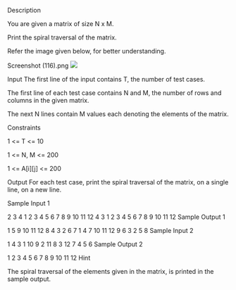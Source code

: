 Description

You are given a matrix of size N x M.

Print the spiral traversal of the matrix.

Refer the image given below, for better understanding.

Screenshot (116).png
<img src="https://oj.masaischool.com/public/upload/535fd5c54b.png" />

Input
The first line of the input contains T, the number of test cases.

The first line of each test case contains N and M, the number of rows and columns in the given matrix.

The next N lines contain M values each denoting the elements of the matrix.

Constraints

1 <= T <= 10

1 <= N, M <= 200

1 <= A[i][j] <= 200


Output
For each test case, print the spiral traversal of the matrix, on a single line, on a new line.


Sample Input 1 

2
3 4
1 2 3 4
5 6 7 8
9 10 11 12
4 3
1 2 3
4 5 6
7 8 9
10 11 12
Sample Output 1

1 5 9 10 11 12 8 4 3 2 6 7 
1 4 7 10 11 12 9 6 3 2 5 8 
Sample Input 2 

1
4 3
1 10 9
2 11 8
3 12 7
4 5 6 
Sample Output 2

1 2 3 4 5 6 7 8 9 10 11 12 
Hint

The spiral traversal of the elements given in the matrix, is printed in the sample output.